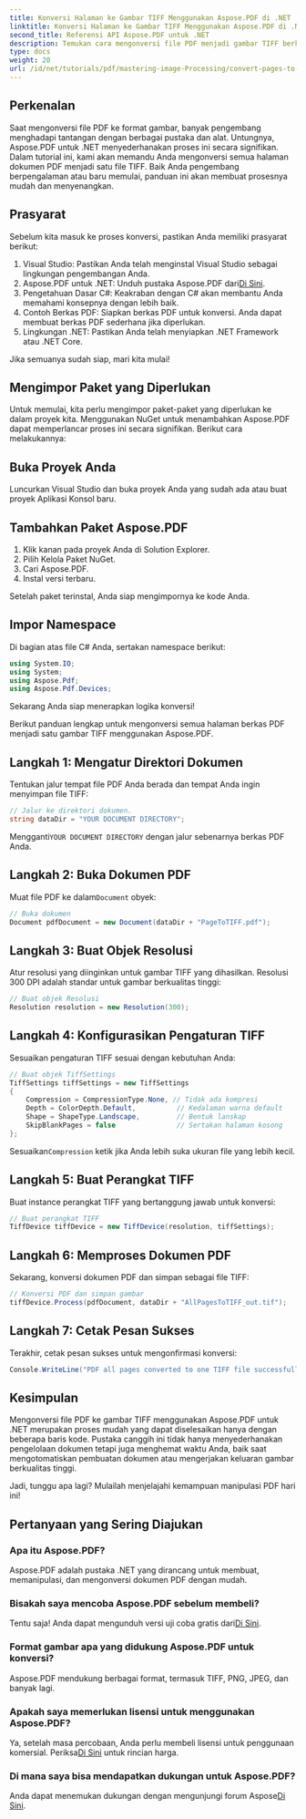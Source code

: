 ```yaml
---
title: Konversi Halaman ke Gambar TIFF Menggunakan Aspose.PDF di .NET
linktitle: Konversi Halaman ke Gambar TIFF Menggunakan Aspose.PDF di .NET
second_title: Referensi API Aspose.PDF untuk .NET
description: Temukan cara mengonversi file PDF menjadi gambar TIFF berkualitas tinggi dengan mudah menggunakan pustaka Aspose.PDF untuk .NET. Tutorial langkah demi langkah ini menyediakan petunjuk yang jelas dan contoh kode.
type: docs
weight: 20
url: /id/net/tutorials/pdf/mastering-image-Processing/convert-pages-to-tiff-images/
---
```

## Perkenalan

Saat mengonversi file PDF ke format gambar, banyak pengembang menghadapi tantangan dengan berbagai pustaka dan alat. Untungnya, Aspose.PDF untuk .NET menyederhanakan proses ini secara signifikan. Dalam tutorial ini, kami akan memandu Anda mengonversi semua halaman dokumen PDF menjadi satu file TIFF. Baik Anda pengembang berpengalaman atau baru memulai, panduan ini akan membuat prosesnya mudah dan menyenangkan.

## Prasyarat

Sebelum kita masuk ke proses konversi, pastikan Anda memiliki prasyarat berikut:

1. Visual Studio: Pastikan Anda telah menginstal Visual Studio sebagai lingkungan pengembangan Anda.
2.  Aspose.PDF untuk .NET: Unduh pustaka Aspose.PDF dari[Di Sini](https://releases.aspose.com/pdf/net/).
3. Pengetahuan Dasar C#: Keakraban dengan C# akan membantu Anda memahami konsepnya dengan lebih baik.
4. Contoh Berkas PDF: Siapkan berkas PDF untuk konversi. Anda dapat membuat berkas PDF sederhana jika diperlukan.
5. Lingkungan .NET: Pastikan Anda telah menyiapkan .NET Framework atau .NET Core.

Jika semuanya sudah siap, mari kita mulai!

## Mengimpor Paket yang Diperlukan

Untuk memulai, kita perlu mengimpor paket-paket yang diperlukan ke dalam proyek kita. Menggunakan NuGet untuk menambahkan Aspose.PDF dapat memperlancar proses ini secara signifikan. Berikut cara melakukannya:

## Buka Proyek Anda

Luncurkan Visual Studio dan buka proyek Anda yang sudah ada atau buat proyek Aplikasi Konsol baru.

## Tambahkan Paket Aspose.PDF

1. Klik kanan pada proyek Anda di Solution Explorer.
2. Pilih Kelola Paket NuGet.
3. Cari Aspose.PDF.
4. Instal versi terbaru.

Setelah paket terinstal, Anda siap mengimpornya ke kode Anda.

##  Impor Namespace

Di bagian atas file C# Anda, sertakan namespace berikut:

```csharp
using System.IO;
using System;
using Aspose.Pdf;
using Aspose.Pdf.Devices;
```

Sekarang Anda siap menerapkan logika konversi!

Berikut panduan lengkap untuk mengonversi semua halaman berkas PDF menjadi satu gambar TIFF menggunakan Aspose.PDF.

## Langkah 1: Mengatur Direktori Dokumen

Tentukan jalur tempat file PDF Anda berada dan tempat Anda ingin menyimpan file TIFF:

```csharp
// Jalur ke direktori dokumen.
string dataDir = "YOUR DOCUMENT DIRECTORY";
```

 Mengganti`YOUR DOCUMENT DIRECTORY` dengan jalur sebenarnya berkas PDF Anda.

## Langkah 2: Buka Dokumen PDF

 Muat file PDF ke dalam`Document` obyek:

```csharp
// Buka dokumen
Document pdfDocument = new Document(dataDir + "PageToTIFF.pdf");
```

## Langkah 3: Buat Objek Resolusi

Atur resolusi yang diinginkan untuk gambar TIFF yang dihasilkan. Resolusi 300 DPI adalah standar untuk gambar berkualitas tinggi:

```csharp
// Buat objek Resolusi
Resolution resolution = new Resolution(300);
```

## Langkah 4: Konfigurasikan Pengaturan TIFF

Sesuaikan pengaturan TIFF sesuai dengan kebutuhan Anda:

```csharp
// Buat objek TiffSettings
TiffSettings tiffSettings = new TiffSettings
{
    Compression = CompressionType.None, // Tidak ada kompresi
    Depth = ColorDepth.Default,          // Kedalaman warna default
    Shape = ShapeType.Landscape,         // Bentuk lanskap
    SkipBlankPages = false               // Sertakan halaman kosong
};
```

 Sesuaikan`Compression` ketik jika Anda lebih suka ukuran file yang lebih kecil.

## Langkah 5: Buat Perangkat TIFF

Buat instance perangkat TIFF yang bertanggung jawab untuk konversi:

```csharp
// Buat perangkat TIFF
TiffDevice tiffDevice = new TiffDevice(resolution, tiffSettings);
```

## Langkah 6: Memproses Dokumen PDF

Sekarang, konversi dokumen PDF dan simpan sebagai file TIFF:

```csharp
// Konversi PDF dan simpan gambar
tiffDevice.Process(pdfDocument, dataDir + "AllPagesToTIFF_out.tif");
```

## Langkah 7: Cetak Pesan Sukses

Terakhir, cetak pesan sukses untuk mengonfirmasi konversi:

```csharp
Console.WriteLine("PDF all pages converted to one TIFF file successfully!");
```

## Kesimpulan

Mengonversi file PDF ke gambar TIFF menggunakan Aspose.PDF untuk .NET merupakan proses mudah yang dapat diselesaikan hanya dengan beberapa baris kode. Pustaka canggih ini tidak hanya menyederhanakan pengelolaan dokumen tetapi juga menghemat waktu Anda, baik saat mengotomatiskan pembuatan dokumen atau mengerjakan keluaran gambar berkualitas tinggi. 

Jadi, tunggu apa lagi? Mulailah menjelajahi kemampuan manipulasi PDF hari ini!

## Pertanyaan yang Sering Diajukan

### Apa itu Aspose.PDF?
Aspose.PDF adalah pustaka .NET yang dirancang untuk membuat, memanipulasi, dan mengonversi dokumen PDF dengan mudah.

### Bisakah saya mencoba Aspose.PDF sebelum membeli?
 Tentu saja! Anda dapat mengunduh versi uji coba gratis dari[Di Sini](https://releases.aspose.com/).

### Format gambar apa yang didukung Aspose.PDF untuk konversi?
Aspose.PDF mendukung berbagai format, termasuk TIFF, PNG, JPEG, dan banyak lagi.

### Apakah saya memerlukan lisensi untuk menggunakan Aspose.PDF?
 Ya, setelah masa percobaan, Anda perlu membeli lisensi untuk penggunaan komersial. Periksa[Di Sini](https://purchase.aspose.com/) untuk rincian harga.

### Di mana saya bisa mendapatkan dukungan untuk Aspose.PDF?
 Anda dapat menemukan dukungan dengan mengunjungi forum Aspose[Di Sini](https://forum.aspose.com/c/pdf/10).